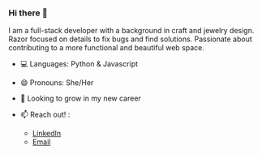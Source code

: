 ### Hi there 👋 

I am a full-stack developer with a background in craft and jewelry design. Razor focused on details to fix bugs and find solutions. Passionate about contributing to a more functional and beautiful web space.

- 💻 Languages: Python & Javascript

- 😄 Pronouns: She/Her

- 🌱 Looking to grow in my new career

- 📫 Reach out! :
  - [LinkedIn](https://www.linkedin.com/in/ellasvete/) 
  - [Email](ella.svete@gmail.com)


<!--
**EllaSvete/EllaSvete** is a ✨ _special_ ✨ repository because its `README.md` (this file) appears on your GitHub profile.

Here are some ideas to get you started:

- 🔭 I’m currently working on ...
- 🌱 I’m currently learning ...
- 👯 I’m looking to collaborate on ...
- 🤔 I’m looking for help with ...
- 💬 Ask me about ...
- 📫 How to reach me: ...
- 😄 Pronouns: ...
- ⚡ Fun fact: ...
-->
